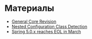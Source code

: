 # Материалы
* [General Core Revision](https://github.com/spring-projects/spring-framework/wiki/What%27s-New-in-Spring-Framework-5.x#general-core-revision)
* [Nested Configuration Class Detection](https://github.com/spring-projects/spring-framework/wiki/Upgrading-to-Spring-Framework-5.x#nested-configuration-class-detection)
* [Spring 5.0.x reaches EOL in March](https://spring.io/blog/2019/01/09/spring-framework-5-1-4-5-0-12-and-4-3-22-available-now)